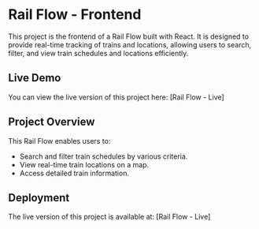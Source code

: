 # Rail Flow - Frontend

This project is the frontend of a Rail Flow built with React. It is designed to provide real-time tracking of trains and locations, allowing users to search, filter, and view train schedules and locations efficiently.

## Live Demo

You can view the live version of this project here: [Rail Flow - Live]

## Project Overview

This Rail Flow enables users to:

- Search and filter train schedules by various criteria.
- View real-time train locations on a map.
- Access detailed train information.

## Deployment

The live version of this project is available at: [Rail Flow - Live]


